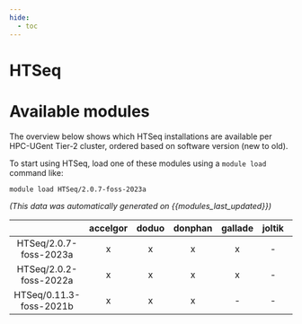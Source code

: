 ```yaml
---
hide:
  - toc
---
```


HTSeq
=====

# Available modules


The overview below shows which HTSeq installations are available per HPC-UGent Tier-2 cluster, ordered based on software version (new to old).

To start using HTSeq, load one of these modules using a `module load` command like:

```shell
module load HTSeq/2.0.7-foss-2023a
```

*(This data was automatically generated on {{modules_last_updated}})*  

| |accelgor|doduo|donphan|gallade|joltik|shinx|skitty|
| :---: | :---: | :---: | :---: | :---: | :---: | :---: | :---: |
|HTSeq/2.0.7-foss-2023a|x|x|x|x|-|x|x|
|HTSeq/2.0.2-foss-2022a|x|x|x|x|-|-|-|
|HTSeq/0.11.3-foss-2021b|x|x|x|-|-|-|-|
